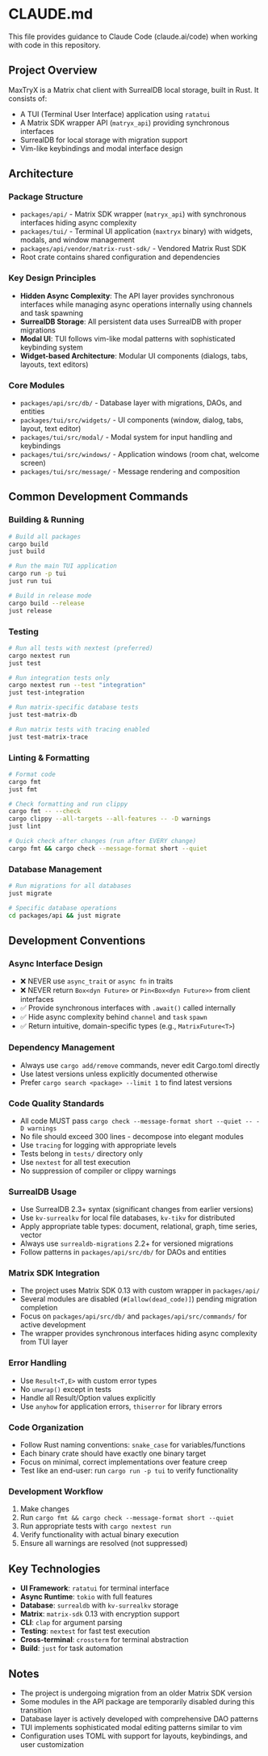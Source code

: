 # CLAUDE.md

This file provides guidance to Claude Code (claude.ai/code) when working with code in this repository.

## Project Overview

MaxTryX is a Matrix chat client with SurrealDB local storage, built in Rust. It consists of:
- A TUI (Terminal User Interface) application using `ratatui`
- A Matrix SDK wrapper API (`matryx_api`) providing synchronous interfaces
- SurrealDB for local storage with migration support
- Vim-like keybindings and modal interface design

## Architecture

### Package Structure
- `packages/api/` - Matrix SDK wrapper (`matryx_api`) with synchronous interfaces hiding async complexity
- `packages/tui/` - Terminal UI application (`maxtryx` binary) with widgets, modals, and window management
- `packages/api/vendor/matrix-rust-sdk/` - Vendored Matrix Rust SDK
- Root crate contains shared configuration and dependencies

### Key Design Principles
- **Hidden Async Complexity**: The API layer provides synchronous interfaces while managing async operations internally using channels and task spawning
- **SurrealDB Storage**: All persistent data uses SurrealDB with proper migrations
- **Modal UI**: TUI follows vim-like modal patterns with sophisticated keybinding system
- **Widget-based Architecture**: Modular UI components (dialogs, tabs, layouts, text editors)

### Core Modules
- `packages/api/src/db/` - Database layer with migrations, DAOs, and entities
- `packages/tui/src/widgets/` - UI components (window, dialog, tabs, layout, text editor)
- `packages/tui/src/modal/` - Modal system for input handling and keybindings
- `packages/tui/src/windows/` - Application windows (room chat, welcome screen)
- `packages/tui/src/message/` - Message rendering and composition

## Common Development Commands

### Building & Running
```bash
# Build all packages
cargo build
just build

# Run the main TUI application
cargo run -p tui
just run tui

# Build in release mode
cargo build --release
just release
```

### Testing
```bash
# Run all tests with nextest (preferred)
cargo nextest run
just test

# Run integration tests only
cargo nextest run --test "integration"
just test-integration

# Run matrix-specific database tests
just test-matrix-db

# Run matrix tests with tracing enabled
just test-matrix-trace
```

### Linting & Formatting
```bash
# Format code
cargo fmt
just fmt

# Check formatting and run clippy
cargo fmt -- --check
cargo clippy --all-targets --all-features -- -D warnings
just lint

# Quick check after changes (run after EVERY change)
cargo fmt && cargo check --message-format short --quiet
```

### Database Management
```bash
# Run migrations for all databases
just migrate

# Specific database operations
cd packages/api && just migrate
```

## Development Conventions

### Async Interface Design
- ❌ NEVER use `async_trait` or `async fn` in traits
- ❌ NEVER return `Box<dyn Future>` or `Pin<Box<dyn Future>>` from client interfaces
- ✅ Provide synchronous interfaces with `.await()` called internally
- ✅ Hide async complexity behind `channel` and `task` `spawn`
- ✅ Return intuitive, domain-specific types (e.g., `MatrixFuture<T>`)

### Dependency Management
- Always use `cargo add/remove` commands, never edit Cargo.toml directly
- Use latest versions unless explicitly documented otherwise
- Prefer `cargo search <package> --limit 1` to find latest versions

### Code Quality Standards
- All code MUST pass `cargo check --message-format short --quiet -- -D warnings`
- No file should exceed 300 lines - decompose into elegant modules
- Use `tracing` for logging with appropriate levels
- Tests belong in `tests/` directory only
- Use `nextest` for all test execution
- No suppression of compiler or clippy warnings

### SurrealDB Usage
- Use SurrealDB 2.3+ syntax (significant changes from earlier versions)
- Use `kv-surrealkv` for local file databases, `kv-tikv` for distributed
- Apply appropriate table types: document, relational, graph, time series, vector
- Always use `surrealdb-migrations` 2.2+ for versioned migrations
- Follow patterns in `packages/api/src/db/` for DAOs and entities

### Matrix SDK Integration
- The project uses Matrix SDK 0.13 with custom wrapper in `packages/api/`
- Several modules are disabled (`#[allow(dead_code)]`) pending migration completion
- Focus on `packages/api/src/db/` and `packages/api/src/commands/` for active development
- The wrapper provides synchronous interfaces hiding async complexity from TUI layer

### Error Handling
- Use `Result<T,E>` with custom error types
- No `unwrap()` except in tests
- Handle all Result/Option values explicitly
- Use `anyhow` for application errors, `thiserror` for library errors

### Code Organization
- Follow Rust naming conventions: `snake_case` for variables/functions
- Each binary crate should have exactly one binary target
- Focus on minimal, correct implementations over feature creep
- Test like an end-user: run `cargo run -p tui` to verify functionality

### Development Workflow
1. Make changes
2. Run `cargo fmt && cargo check --message-format short --quiet`
3. Run appropriate tests with `cargo nextest run`
4. Verify functionality with actual binary execution
5. Ensure all warnings are resolved (not suppressed)

## Key Technologies
- **UI Framework**: `ratatui` for terminal interface
- **Async Runtime**: `tokio` with full features
- **Database**: `surrealdb` with `kv-surrealkv` storage
- **Matrix**: `matrix-sdk` 0.13 with encryption support
- **CLI**: `clap` for argument parsing
- **Testing**: `nextest` for fast test execution
- **Cross-terminal**: `crossterm` for terminal abstraction
- **Build**: `just` for task automation

## Notes
- The project is undergoing migration from an older Matrix SDK version
- Some modules in the API package are temporarily disabled during this transition
- Database layer is actively developed with comprehensive DAO patterns
- TUI implements sophisticated modal editing patterns similar to vim
- Configuration uses TOML with support for layouts, keybindings, and user customization